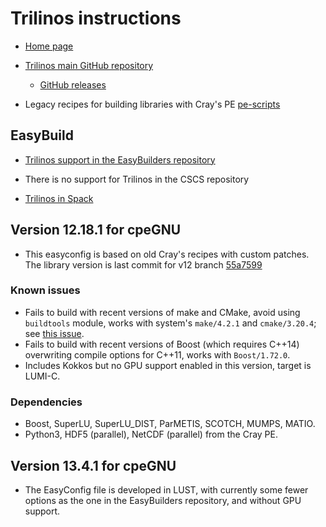 # Trilinos instructions

-   [Home page](https://trilinos.org/)

-   [Trilinos main GitHub repository](https://github.com/trilinos/Trilinos)

    -   [GitHub releases](https://github.com/trilinos/Trilinos/releases)

- Legacy recipes for building libraries with Cray's PE [pe-scripts](https://github.com/Cray/pe-scripts/tree/master/sh)


## EasyBuild

-   [Trilinos support in the EasyBuilders repository](https://github.com/easybuilders/easybuild-easyconfigs/tree/develop/easybuild/easyconfigs/t/Trilinos)

-   There is no support for Trilinos in the CSCS repository

-   [Trilinos in Spack](https://spack.readthedocs.io/en/latest/package_list.html#trilinos)


## Version 12.18.1 for cpeGNU

-   This easyconfig is based on old Cray's recipes with custom patches. The library version is last commit for v12 branch [55a7599](https://github.com/trilinos/Trilinos/commit/55a75997332636a28afc9db1aee4ae46fe8d93e7)

### Known issues

-  Fails to build with recent versions of make and CMake, avoid using `buildtools` module, works with system's `make/4.2.1` and `cmake/3.20.4`; see [this issue](https://github.com/GEOS-DEV/thirdPartyLibs/issues/136).
-  Fails to build with recent versions of Boost (which requires C++14) overwriting compile options for C++11, works with `Boost/1.72.0`.
-  Includes Kokkos but no GPU support enabled in this version, target is LUMI-C.

### Dependencies

-  Boost, SuperLU, SuperLU_DIST, ParMETIS, SCOTCH, MUMPS, MATIO.  
-  Python3, HDF5 (parallel), NetCDF (parallel) from the Cray PE.

## Version 13.4.1 for cpeGNU

-   The EasyConfig file is developed in LUST, with currently some fewer options as the
    one in the EasyBuilders repository, and without GPU support.
